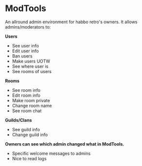 # ModTools
An allround admin environment for habbo retro's owners. It allows admins/moderators to:

**Users**
 * See user info
 * Edit user info
 * Ban users
 * Make users UOTW
 * See where user is
 * See rooms of users

**Rooms**
*  See room info
 * Edit room info
 * Make room private
 * Change room name
 * See room chat

**Guilds/Clans**
* See guild info
 * Change guild info

**Owners can see which admin changed what in ModTools.**
* Specific welcome messages to admins
* Nice to read logs